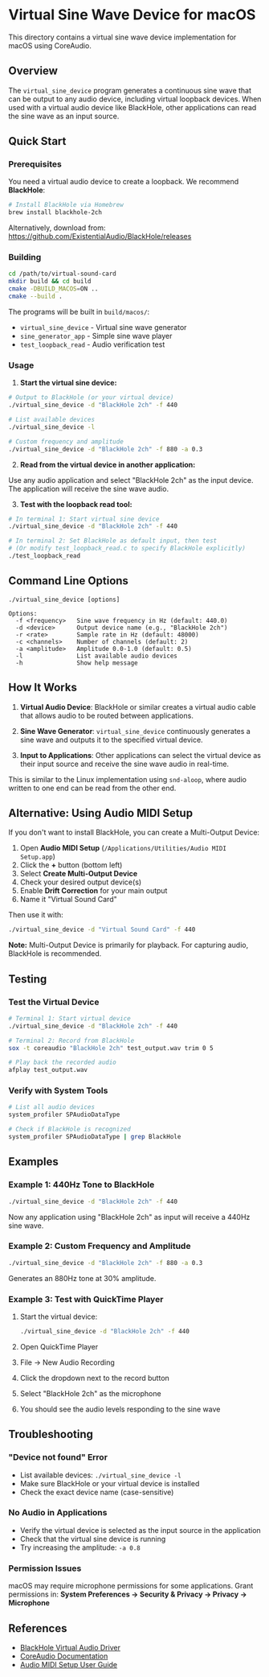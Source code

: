 # Virtual Sine Wave Device for macOS

This directory contains a virtual sine wave device implementation for macOS using CoreAudio.

## Overview

The `virtual_sine_device` program generates a continuous sine wave that can be output to any audio device, including virtual loopback devices. When used with a virtual audio device like BlackHole, other applications can read the sine wave as an input source.

## Quick Start

### Prerequisites

You need a virtual audio device to create a loopback. We recommend **BlackHole**:

```bash
# Install BlackHole via Homebrew
brew install blackhole-2ch
```

Alternatively, download from: https://github.com/ExistentialAudio/BlackHole/releases

### Building

```bash
cd /path/to/virtual-sound-card
mkdir build && cd build
cmake -DBUILD_MACOS=ON ..
cmake --build .
```

The programs will be built in `build/macos/`:
- `virtual_sine_device` - Virtual sine wave generator
- `sine_generator_app` - Simple sine wave player
- `test_loopback_read` - Audio verification test

### Usage

1. **Start the virtual sine device:**

```bash
# Output to BlackHole (or your virtual device)
./virtual_sine_device -d "BlackHole 2ch" -f 440

# List available devices
./virtual_sine_device -l

# Custom frequency and amplitude
./virtual_sine_device -d "BlackHole 2ch" -f 880 -a 0.3
```

2. **Read from the virtual device in another application:**

Use any audio application and select "BlackHole 2ch" as the input device. The application will receive the sine wave audio.

3. **Test with the loopback read tool:**

```bash
# In terminal 1: Start virtual sine device
./virtual_sine_device -d "BlackHole 2ch" -f 440

# In terminal 2: Set BlackHole as default input, then test
# (Or modify test_loopback_read.c to specify BlackHole explicitly)
./test_loopback_read
```

## Command Line Options

```
./virtual_sine_device [options]

Options:
  -f <frequency>   Sine wave frequency in Hz (default: 440.0)
  -d <device>      Output device name (e.g., "BlackHole 2ch")
  -r <rate>        Sample rate in Hz (default: 48000)
  -c <channels>    Number of channels (default: 2)
  -a <amplitude>   Amplitude 0.0-1.0 (default: 0.5)
  -l               List available audio devices
  -h               Show help message
```

## How It Works

1. **Virtual Audio Device**: BlackHole or similar creates a virtual audio cable that allows audio to be routed between applications.

2. **Sine Wave Generator**: `virtual_sine_device` continuously generates a sine wave and outputs it to the specified virtual device.

3. **Input to Applications**: Other applications can select the virtual device as their input source and receive the sine wave audio in real-time.

This is similar to the Linux implementation using `snd-aloop`, where audio written to one end can be read from the other end.

## Alternative: Using Audio MIDI Setup

If you don't want to install BlackHole, you can create a Multi-Output Device:

1. Open **Audio MIDI Setup** (`/Applications/Utilities/Audio MIDI Setup.app`)
2. Click the **+** button (bottom left)
3. Select **Create Multi-Output Device**
4. Check your desired output device(s)
5. Enable **Drift Correction** for your main output
6. Name it "Virtual Sound Card"

Then use it with:
```bash
./virtual_sine_device -d "Virtual Sound Card" -f 440
```

**Note:** Multi-Output Device is primarily for playback. For capturing audio, BlackHole is recommended.

## Testing

### Test the Virtual Device

```bash
# Terminal 1: Start virtual device
./virtual_sine_device -d "BlackHole 2ch" -f 440

# Terminal 2: Record from BlackHole
sox -t coreaudio "BlackHole 2ch" test_output.wav trim 0 5

# Play back the recorded audio
afplay test_output.wav
```

### Verify with System Tools

```bash
# List all audio devices
system_profiler SPAudioDataType

# Check if BlackHole is recognized
system_profiler SPAudioDataType | grep BlackHole
```

## Examples

### Example 1: 440Hz Tone to BlackHole

```bash
./virtual_sine_device -d "BlackHole 2ch" -f 440
```

Now any application using "BlackHole 2ch" as input will receive a 440Hz sine wave.

### Example 2: Custom Frequency and Amplitude

```bash
./virtual_sine_device -d "BlackHole 2ch" -f 880 -a 0.3
```

Generates an 880Hz tone at 30% amplitude.

### Example 3: Test with QuickTime Player

1. Start the virtual device:
   ```bash
   ./virtual_sine_device -d "BlackHole 2ch" -f 440
   ```

2. Open QuickTime Player
3. File → New Audio Recording
4. Click the dropdown next to the record button
5. Select "BlackHole 2ch" as the microphone
6. You should see the audio levels responding to the sine wave

## Troubleshooting

### "Device not found" Error

- List available devices: `./virtual_sine_device -l`
- Make sure BlackHole or your virtual device is installed
- Check the exact device name (case-sensitive)

### No Audio in Applications

- Verify the virtual device is selected as the input source in the application
- Check that the virtual sine device is running
- Try increasing the amplitude: `-a 0.8`

### Permission Issues

macOS may require microphone permissions for some applications. Grant permissions in:
**System Preferences → Security & Privacy → Privacy → Microphone**

## References

- [BlackHole Virtual Audio Driver](https://github.com/ExistentialAudio/BlackHole)
- [CoreAudio Documentation](https://developer.apple.com/documentation/coreaudio)
- [Audio MIDI Setup User Guide](https://support.apple.com/guide/audio-midi-setup)
